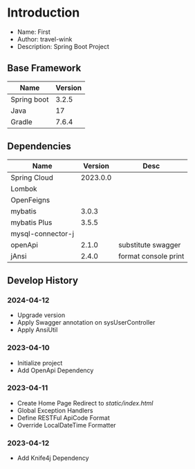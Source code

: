 # Introduction

 - Name:  First  
 - Author: travel-wink  
 - Description: Spring Boot Project

## Base Framework
| Name        | Version |
|-------------|---------|
| Spring boot | 3.2.5   |
| Java        | 17      |
| Gradle      | 7.6.4   |

## Dependencies
| Name              | Version  | Desc                 |
|-------------------|----------|----------------------|
| Spring Cloud      | 2023.0.0 | 
| Lombok            |          | 
| OpenFeigns        |          | 
| mybatis           | 3.0.3    |
| mybatis Plus      | 3.5.5    |
| mysql-connector-j |          | 
| openApi           | 2.1.0    | substitute swagger   |
| jAnsi             | 2.4.0    | format console print |

## Develop History
### 2024-04-12
- Upgrade version
- Apply Swagger annotation on sysUserController
- Apply AnsiUtil

### 2023-04-10
- Initialize project
- Add OpenApi Dependency

### 2023-04-11
- Create Home Page Redirect to *static/index.html*  
- Global Exception Handlers  
- Define RESTFul ApiCode Format  
- Override LocalDateTime Formatter

### 2023-04-12
- Add Knife4j Dependency

